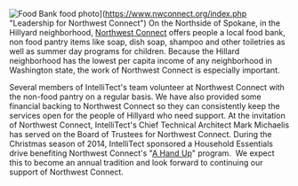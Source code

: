 

![Food Bank food photo](https://intellitect.com/wp-content/uploads/2013/02/Food-Bank-food-photo.jpg "Northwest Connect Food Bank")](https://www.nwconnect.org/index.php "Leadership for Northwest Connect")
On the Northside of Spokane, in the Hillyard neighborhood, [Northwest Connect](https://www.nwconnect.org/ "Northwest Connect") offers people a local food bank, non food pantry items like soap, dish soap, shampoo and other toiletries as well as summer day programs for children. Because the Hillard neighborhood has the lowest per capita income of any neighborhood in Washington state, the work of Northwest Connect is especially important.

Several members of IntelliTect's team volunteer at Northwest Connect with the non-food pantry on a regular basis. We have also provided some financial backing to Northwest Connect so they can consistently keep the services open for the people of Hillyard who need support. At the invitation of Northwest Connect, IntelliTect's Chief Technical Architect Mark Michaelis has served on the Board of Trustees for Northwest Connect. During the Christmas season of 2014, IntelliTect sponsored a Household Essentials drive benefiting Northwest Connect's "[A Hand Up](https://www.nwconnect.org/ "Northwest Connect")" program.  We expect this to become an annual tradition and look forward to continuing our support of Northwest Connect.
